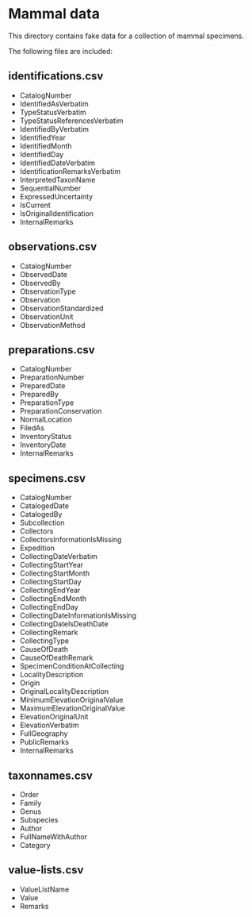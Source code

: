 Mammal data
====================

This directory contains fake data for a collection of mammal specimens.

The following files are included:


identifications.csv
----------------------------
* CatalogNumber
* IdentifiedAsVerbatim
* TypeStatusVerbatim
* TypeStatusReferencesVerbatim
* IdentifiedByVerbatim
* IdentifiedYear
* IdentifiedMonth
* IdentifiedDay
* IdentifiedDateVerbatim
* IdentificationRemarksVerbatim
* InterpretedTaxonName
* SequentialNumber
* ExpressedUncertainty
* IsCurrent
* IsOriginalIdentification
* InternalRemarks


observations.csv
----------------
* CatalogNumber
* ObservedDate
* ObservedBy
* ObservationType
* Observation
* ObservationStandardized
* ObservationUnit
* ObservationMethod


preparations.csv
----------------
* CatalogNumber
* PreparationNumber
* PreparedDate
* PreparedBy
* PreparationType
* PreparationConservation
* NormalLocation
* FiledAs
* InventoryStatus
* InventoryDate
* InternalRemarks


specimens.csv
-------------
* CatalogNumber
* CatalogedDate
* CatalogedBy
* Subcollection
* Collectors
* CollectorsInformationIsMissing
* Expedition
* CollectingDateVerbatim
* CollectingStartYear
* CollectingStartMonth
* CollectingStartDay
* CollectingEndYear
* CollectingEndMonth
* CollectingEndDay
* CollectingDateInformationIsMissing
* CollectingDateIsDeathDate
* CollectingRemark
* CollectingType
* CauseOfDeath
* CauseOfDeathRemark
* SpecimenConditionAtCollecting
* LocalityDescription
* Origin
* OriginalLocalityDescription
* MinimumElevationOriginalValue
* MaximumElevationOriginalValue
* ElevationOriginalUnit
* ElevationVerbatim
* FullGeography
* PublicRemarks
* InternalRemarks


taxonnames.csv
--------------
* Order
* Family
* Genus
* Subspecies
* Author
* FullNameWithAuthor
* Category


value-lists.csv
---------------
* ValueListName
* Value
* Remarks


